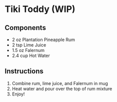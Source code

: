 # Tiki Toddy (WIP)

## Components
* 2 oz Plantation Pineapple Rum
* 2 tsp Lime Juice
* 1.5 oz Falernum
* 2.4 cup Hot Water

## Instructions
1. Combine rum, lime juice, and Falernum in mug
2. Heat water and pour over the top of rum mixture
3. Enjoy!
